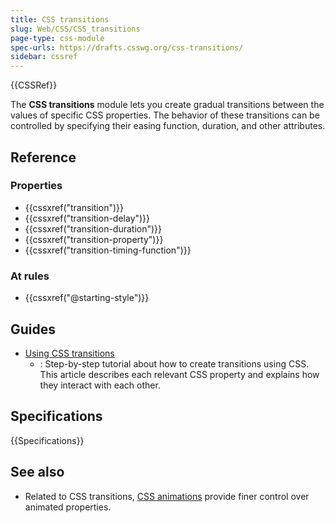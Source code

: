 ```yaml
---
title: CSS transitions
slug: Web/CSS/CSS_transitions
page-type: css-module
spec-urls: https://drafts.csswg.org/css-transitions/
sidebar: cssref
---
```


{{CSSRef}}

The **CSS transitions** module lets you create gradual transitions between the values of specific CSS properties. The behavior of these transitions can be controlled by specifying their easing function, duration, and other attributes.

## Reference

### Properties

- {{cssxref("transition")}}
- {{cssxref("transition-delay")}}
- {{cssxref("transition-duration")}}
- {{cssxref("transition-property")}}
- {{cssxref("transition-timing-function")}}

### At rules

- {{cssxref("@starting-style")}}

## Guides

- [Using CSS transitions](/en-US/docs/Web/CSS/CSS_transitions/Using_CSS_transitions)
  - : Step-by-step tutorial about how to create transitions using CSS. This article describes each relevant CSS property and explains how they interact with each other.

## Specifications

{{Specifications}}

## See also

- Related to CSS transitions, [CSS animations](/en-US/docs/Web/CSS/CSS_animations) provide finer control over animated properties.
